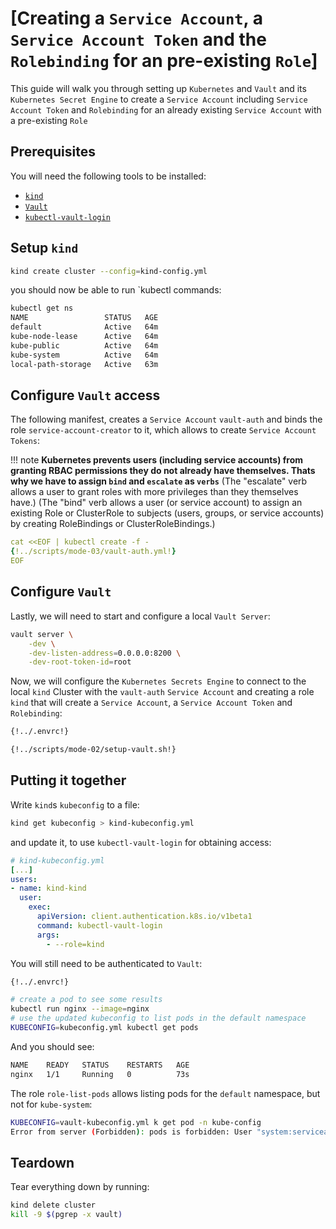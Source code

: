 # [Creating a `Service Account`, a `Service Account Token` and the `Rolebinding` for an pre-existing `Role`]
This guide will walk you through setting up `Kubernetes` and `Vault` and its `Kubernetes Secret Engine` to create a `Service Account` including `Service Account Token` and `Rolebinding` for an already existing `Service Account` with a pre-existing `Role`

## Prerequisites
You will need the following tools to be installed:

- [`kind`](https://kind.sigs.k8s.io)
- [`Vault`](https://developer.hashicorp.com/vault/docs/install)
- [`kubectl-vault-login`](https://falcosuessgott.github.io/kubectl-vault-login/)

## Setup `kind`
```bash
kind create cluster --config=kind-config.yml
```

you should now be able to run `kubectl commands:

```bash
kubectl get ns
NAME                 STATUS   AGE
default              Active   64m
kube-node-lease      Active   64m
kube-public          Active   64m
kube-system          Active   64m
local-path-storage   Active   63m
```

## Configure `Vault` access
The following manifest, creates a `Service Account` `vault-auth` and binds the role `service-account-creator` to it, which allows to create `Service Account Tokens`:

!!! note
    **Kubernetes prevents users (including service accounts) from granting RBAC permissions they do not already have themselves.
    Thats why we have to assign `bind` and `escalate` as `verbs`**
    (The "escalate" verb allows a user to grant roles with more privileges than they themselves have.)
    (The "bind" verb allows a user (or service account) to assign an existing Role or ClusterRole to subjects (users, groups, or service accounts) by creating RoleBindings or ClusterRoleBindings.)

```yaml
cat <<EOF | kubectl create -f -
{!../scripts/mode-03/vault-auth.yml!}
EOF
```

## Configure `Vault`
Lastly, we will need to start and configure a local `Vault Server`:

```bash
vault server \
	-dev \
	-dev-listen-address=0.0.0.0:8200 \
	-dev-root-token-id=root
```

Now, we will configure the `Kubernetes Secrets Engine` to connect to the local `kind` Cluster with the `vault-auth` `Service Account` and creating a role `kind` that will create a `Service Account`, a `Service Account Token` and `Rolebinding`:

```bash
{!../.envrc!}
```

```bash
{!../scripts/mode-02/setup-vault.sh!}
```

## Putting it together
Write `kind`s `kubeconfig` to a file:

```bash
kind get kubeconfig > kind-kubeconfig.yml
```

and update it, to use `kubectl-vault-login` for obtaining access:

```yaml
# kind-kubeconfig.yml
[...]
users:
- name: kind-kind
  user:
    exec:
      apiVersion: client.authentication.k8s.io/v1beta1
      command: kubectl-vault-login
      args:
        - --role=kind
```

You will still need to be authenticated to `Vault`:

```bash
{!../.envrc!}
```

```bash
# create a pod to see some results
kubectl run nginx --image=nginx
# use the updated kubeconfig to list pods in the default namespace
KUBECONFIG=kubeconfig.yml kubectl get pods
```

And you should see:
```bash
NAME    READY   STATUS    RESTARTS   AGE
nginx   1/1     Running   0          73s
```

The role `role-list-pods` allows listing pods for the `default` namespace, but not for `kube-system`:

```bash
KUBECONFIG=vault-kubeconfig.yml k get pod -n kube-config
Error from server (Forbidden): pods is forbidden: User "system:serviceaccount:default:v-token-kind-1739680669-u5x0uqreffqt8hf2qdydpksf" cannot list resource "pods" in API group "" in the namespace "kube-system"
```

## Teardown
Tear everything down by running:
```bash
kind delete cluster
kill -9 $(pgrep -x vault)
```
